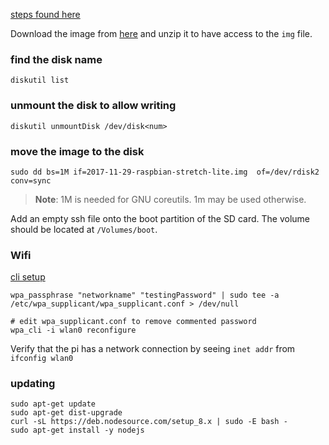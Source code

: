 [steps found here](https://www.raspberrypi.org/documentation/installation/installing-images/mac.md)

Download the image from [here](https://www.raspberrypi.org/downloads/raspbian/) and unzip it to have access to the `img` file.

### find the disk name
```
diskutil list
```

### unmount the disk to allow writing
```
diskutil unmountDisk /dev/disk<num>
```

### move the image to the disk
```
sudo dd bs=1M if=2017-11-29-raspbian-stretch-lite.img  of=/dev/rdisk2 conv=sync
```

> **Note**: 1M is needed for GNU coreutils. 1m may be used otherwise.

Add an empty ssh file onto the boot partition of the SD card. The volume should be located at `/Volumes/boot`.

### Wifi

[cli setup](https://www.raspberrypi.org/documentation/configuration/wireless/wireless-cli.md)

```
wpa_passphrase "networkname" "testingPassword" | sudo tee -a /etc/wpa_supplicant/wpa_supplicant.conf > /dev/null

# edit wpa_supplicant.conf to remove commented password
wpa_cli -i wlan0 reconfigure
```

Verify that the pi has a network connection by seeing `inet addr` from `ifconfig wlan0`

### updating
```
sudo apt-get update
sudo apt-get dist-upgrade
curl -sL https://deb.nodesource.com/setup_8.x | sudo -E bash -
sudo apt-get install -y nodejs
```

